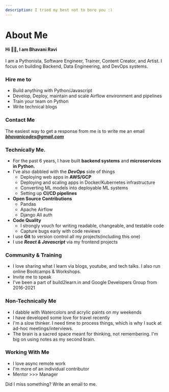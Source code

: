 ```yaml
---
description: I tried my best not to bore you :)
---
```


# About Me

#### Hi 👋🏻, I am Bhavani Ravi

I am a Pythonista, Software Engineer, Trainer, Content Creator, and Artist. I focus on building Backend, Data Engineering, and DevOps systems.

### Hire me to

* Build anything with Python/Javascript
* Develop, Deploy, maintain and scale Airflow environment and pipelines
* Train your team on Python
* Write technical blogs&#x20;

### Contact Me

The easiest way to get a response from me is to write me an email _**bhavanicodes@gmail.com**_

### Technically Me.

* For the past 6 years, I have built **backend systems** and **microservices in Python.**
* I've also dabbled with the _**DevOps**_ side of things
  * Deploying web apps in **AWS/GCP**
  * Deploying and scaling apps in Docker/Kubernetes infrastructure
  * Converting ML models into deployable ML systems
  * Setting up **CI/CD pipelines**
* **Open Source Contributions**
  * Pandas
  * Apache Airflow
  * Django All auth
* **Code Quality**
  * I strongly vouch for writing readable, changeable, and testable code
  * Capture bugs early with code reviews
* I use **Git** to version control all my projects(including this one)
* I use _**React & Javascript**_ via my frontend projects

### Community & Training

* I love sharing what I learn via blogs, youtube, and tech talks. I also run online Bootcamps & Workshops.
* Invite me to speak
* I've been a part of build2learn.in and Google Developers Group from 2016-2021

### Non-Technically Me

* I dabble with Watercolors and acrylic paints on my weekends
* I have developed some love for travel recently
* I'm a slow thinker. I need time to process things, which is why I suck at ad-hoc meetings/interviews.
* The brain is a sacred space meant for thinking, not remembering. I'm big on using notes as my second brain.

### Working With Me

* I love async remote work
* I'm more of an individual contributor
* Mentor >>> Manager

Did I miss something? Write an email to me.

